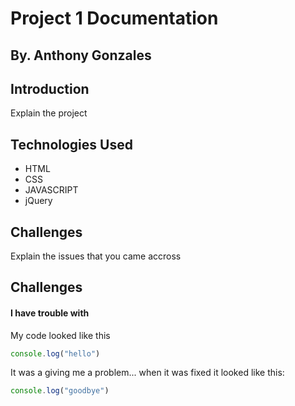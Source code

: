 # Project 1 Documentation 
## By. Anthony Gonzales

## Introduction 
Explain the project 

## Technologies Used 
- HTML
- CSS 
- JAVASCRIPT
- jQuery

## Challenges 
Explain the issues that you came accross 

## Challenges

#### I have trouble with 

My code looked like this

```js
console.log("hello")
```

It was a giving me a problem... when it was fixed it looked like this:

```js
console.log("goodbye")
````